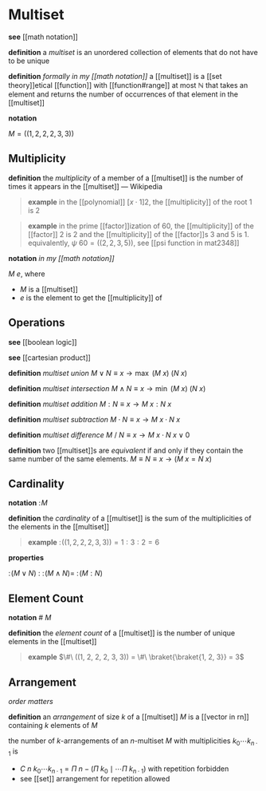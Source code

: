 # Multiset

**see** [[math notation]]

**definition** a _multiset_ is an unordered collection of elements that do not have to be unique

**definition** _formally in my [[math notation]]_ a [[multiset]] is a [[set theory]]etical [[function]] with [[function#range]] at most $\mathbb N$ that takes an element and returns the number of occurrences of that element in the [[multiset]]

**notation**

$M = ((1, 2, 2, 2, 3, 3))$

## Multiplicity

**definition** the _multiplicity_ of a member of a [[multiset]] is the number of times it appears in the [[multiset]] &mdash; Wikipedia

> **example** in the [[polynomial]] $[x \cdot 1]2$, the [[multiplicity]] of the root $1$ is $2$

> **example** in the prime [[factor]]ization of $60$, the [[multiplicity]] of the [[factor]] $2$ is $2$ and the [[multiplicity]] of the [[factor]]s $3$ and $5$ is $1$. equivalently, $\psi\ 60 = ((2, 2, 3, 5))$, see [[psi function in mat2348]]

**notation** _in my [[math notation]]_

$M\ e$, where

- $M$ is a [[multiset]]
- $e$ is the element to get the [[multiplicity]] of

## Operations

**see** [[boolean logic]]

**see** [[cartesian product]]

**definition** _multiset union_ $M \lor N \equiv x \rightarrow \max\ (M\ x)\ (N\ x)$

**definition** _multiset intersection_ $M \land N \equiv x \rightarrow \min\ (M\ x)\ (N\ x)$

**definition** _multiset addition_ $M : N \equiv x \rightarrow M\ x : N\ x$

**definition** _multiset subtraction_ $M \cdot N \equiv x \rightarrow M\ x \cdot N\ x$

**definition** _multiset difference_ $M\ /\ N \equiv x \rightarrow M\ x \cdot N\ x \lor 0$

**definition** two [[multiset]]s are _equivalent_ if and only if they contain the same number of the same elements. $M \equiv N \equiv x \rightarrow (M\ x = N\ x)$

## Cardinality

**notation** $:\! M$

**definition** the _cardinality_ of a [[multiset]] is the sum of the multiplicities of the elements in the [[multiset]]

> **example** $:\! ((1, 2, 2, 2, 3, 3)) = 1 : 3 : 2 = 6$

**properties**

$:\! (M \lor N)\ : \ :\! (M \land N) =\ :\! (M : N)$

## Element Count

**notation** $\#\ M$

**definition** the _element count_ of a [[multiset]] is the number of unique elements in the [[multiset]]

> **example** $\#\ ((1, 2, 2, 2, 3, 3)) = \#\ \braket{\braket{1, 2, 3}} = 3$

## Arrangement

_order matters_

**definition** an _arrangement_ of size $k$ of a [[multiset]] $M$ is a [[vector in rn]] containing $k$ elements of $M$

the number of $k$-arrangements of an $n$-multiset $M$ with multiplicities $k_0 \cdots k_{n \cdot 1}$ is

- $C\ n\ k_0 \cdots k_{n \cdot 1} = \Pi\ n - (\Pi\ k_0 \mid \cdots \Pi\ k_{n \cdot 1})$ with repetition forbidden
- see [[set]] arrangement for repetition allowed

